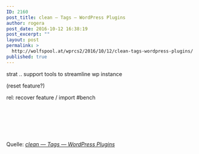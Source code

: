 ```yaml
---
ID: 2160
post_title: clean — Tags — WordPress Plugins
author: rogera
post_date: 2016-10-12 16:38:19
post_excerpt: ""
layout: post
permalink: >
  http://wolfspool.at/wprcs2/2016/10/12/clean-tags-wordpress-plugins/
published: true
---
```

strat .. support tools to streamline wp instance

(reset feature?)

rel: recover feature / import #bench

&nbsp;

&nbsp;

&nbsp;

Quelle: <em><a href="https://wordpress.org/plugins/tags/clean">clean — Tags — WordPress Plugins</a></em>